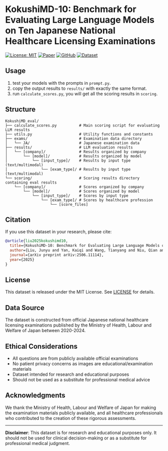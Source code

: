 # KokushiMD-10: Benchmark for Evaluating Large Language Models on Ten Japanese National Healthcare Licensing Examinations
[![License: MIT](https://img.shields.io/badge/License-MIT-yellow.svg)](https://opensource.org/licenses/MIT)
[![Paper](https://img.shields.io/badge/Paper-arXiv-red.svg)](https://arxiv.org/html/2506.11114v1)
[![GitHub](https://img.shields.io/badge/GitHub-Repository-black.svg)](https://github.com/juniorliu95/KokushiMD-10)
[![Dataset](https://img.shields.io/badge/🤗%20Hugging%20Face-Dataset-blue)](https://huggingface.co/datasets/collect/KokushiMD-10)


## Usage
1. test your models with the prompts in `prompt.py`.
2. copy the output results to `results/` with exactly the same format.
3. run `calculate_scores.py`, you will get all the scoring results in `scoring`.

## Structure
```
KokushiMD_eval/
├── calculate_scores.py          # Main scoring script for evaluating LLM results
├── utils.py                     # Utility functions and constants
├── exams/                       # Examination data directory
│   └── JA/                      # Japanese examination data
├── results/                     # LLM evaluation results
│   └── [company]/               # Results organized by company
│       └── [model]/             # Results organized by model
│           └── [input_type]/    # Results by input type (text/multimodal)
│               └── [exam_type]/ # Results by input type (text/multimodal)
└── scoring/                     # Scoring results directory containing eval results
    └── [company]/               # Scores organized by company
        └── [model]/             # Scores organized by model
            └── [input_type]/    # Scores by input type
                └── [exam_type]/ # Scores by healthcare profession
                    └── [score_files]

```


## Citation

If you use this dataset in your research, please cite:

```bibtex
@article{liu2025kokushimd10,
  title={KokushiMD-10: Benchmark for Evaluating Large Language Models on Ten Japanese National Healthcare Licensing Examinations},
  author={Liu, Junyu and Yan, Kaiqi and Wang, Tianyang and Niu, Qian and Nagai-Tanima, Momoko and Aoyama, Tomoki},
  journal={arXiv preprint arXiv:2506.11114},
  year={2025}
}
```

## License

This dataset is released under the MIT License. See [LICENSE](LICENSE) for details.

## Data Source

The dataset is constructed from official Japanese national healthcare licensing examinations published by the Ministry of Health, Labour and Welfare of Japan between 2020-2024.

## Ethical Considerations

- All questions are from publicly available official examinations
- No patient privacy concerns as images are educational/examination materials
- Dataset intended for research and educational purposes
- Should not be used as a substitute for professional medical advice

<!-- ## Contact

For questions about the dataset or research collaboration:
- **Primary Contact**: Tomoki Aoyama (aoyama.tomoki.4e@kyoto-u.ac.jp)
- **Institution**: Kyoto University -->

## Acknowledgments

We thank the Ministry of Health, Labour and Welfare of Japan for making the examination materials publicly available, and all healthcare professionals who contributed to the creation of these rigorous assessments.

---

**Disclaimer**: This dataset is for research and educational purposes only. It should not be used for clinical decision-making or as a substitute for professional medical judgment.
